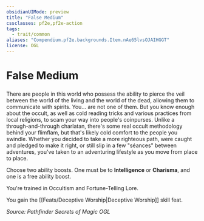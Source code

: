 ```yaml
---
obsidianUIMode: preview
title: "False Medium"
cssclasses: pf2e,pf2e-action
tags:
  - trait/common
aliases: "Compendium.pf2e.backgrounds.Item.nAe65lvsOJAIHGGT"
license: OGL
---
```

# False Medium

### 






There are people in this world who possess the ability to pierce the veil between the world of the living and the world of the dead, allowing them to communicate with spirits. You... are not one of them. But you know enough about the occult, as well as cold reading tricks and various practices from local religions, to scam your way into people's coinpurses. Unlike a through-and-through charlatan, there's some real occult methodology behind your flimflam, but that's likely cold comfort to the people you swindle. Whether you decided to take a more righteous path, were caught and pledged to make it right, or still slip in a few "séances" between adventures, you've taken to an adventuring lifestyle as you move from place to place.

Choose two ability boosts. One must be to **Intelligence** or **Charisma**, and one is a free ability boost.

You're trained in Occultism and Fortune-Telling Lore.

You gain the [[Feats/Deceptive Worship|Deceptive Worship]] skill feat.

*Source: Pathfinder Secrets of Magic*
*OGL*